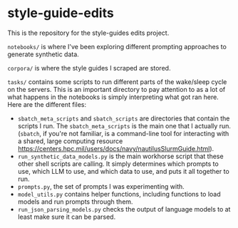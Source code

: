 # style-guide-edits

This is the repository for the style-guides edits project.

`notebooks/` is where I've been exploring different prompting approaches to generate synthetic data.

`corpora/` is where the style guides I scraped are stored.

`tasks/` contains some scripts to run different parts of the wake/sleep cycle on the servers. This is an important directory to pay attention to as a lot of what happens in the notebooks is simply interpreting what got ran here. Here are the different files:

* `sbatch_meta_scripts` and `sbatch_scripts` are directories that contain the scripts I run. The `sbatch_meta_scripts` is the main one that I actually run. (`sbatch`, if you're not familiar, is a command-line tool for interacting with a shared, large computing resource https://centers.hpc.mil/users/docs/navy/nautilusSlurmGuide.html).
* `run_synthetic_data_models.py` is the main workhorse script that these other shell scripts are calling. It simply determines which prompts to use, which LLM to use, and which data to use, and puts it all together to run.
* `prompts.py`, the set of prompts I was experimenting with.
* `model_utils.py` contains helper functions, including functions to load models and run prompts through them.
* `run_json_parsing_models.py` checks the output of language models to at least make sure it can be parsed.